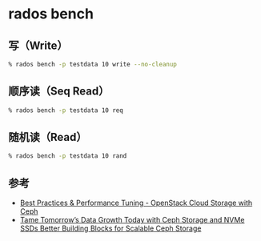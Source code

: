 # rados bench

## 写（Write）

```bash
% rados bench -p testdata 10 write --no-cleanup
```

## 顺序读（Seq Read）

```bash
% rados bench -p testdata 10 req
```

## 随机读（Read）

```bash
% rados bench -p testdata 10 rand
```

## 参考

* [Best Practices & Performance Tuning - OpenStack Cloud Storage with Ceph](https://www.slideshare.net/swamireddy/ceph-barcelonav12)
* [Tame Tomorrow’s Data Growth Today with Ceph Storage and NVMe SSDs Better Building Blocks for Scalable Ceph Storage](https://www.micron.com/solutions/technical-briefs/tame-tomorrows-data-growth-today-with-ceph-storage-and-nvme-ssds)